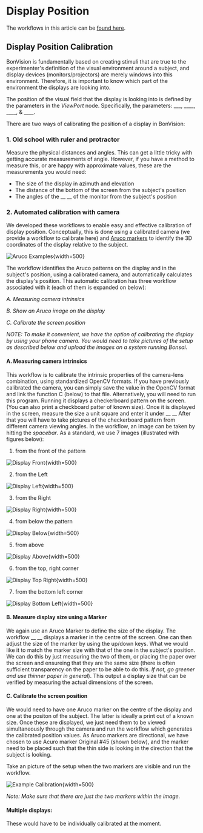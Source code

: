 # Display Position

The workflows in this article can be  [found here](https://github.com/bonvision/examples/tree/master/ScreenCalibration).

## Display Position Calibration

BonVision is fundamentally based on creating stimuli that are true to the experimenter's definition of the visual environment around a subject, and display devices (monitors/projectors) are merely windows into this environment. Therefore, it is important to know which part of the environment the displays are looking into.  

The position of the visual field that the display is looking into is defined by the parameters in the _ViewPort_ node. Specifically, the parameters: ___, ____, ____, & ____.

There are two ways of calibrating the position of a display in BonVision:

### 1. Old school with ruler and protractor
Measure the physical distances and angles. This can get a little tricky with getting accurate measurements of angle. However, if you have a method to measure this, or are happy with approximate values, these are the measurements you would need:
* The size of the display in azimuth and elevation
* The distance of the bottom of the screen from the subject's position
* The angles of the __ __ of the monitor from the subject's position

### 2. Automated calibration with camera
We developed these workflows to enable easy and effective calibration of display position. Conceptually, this is done using a calibrated camera (we provide a workflow to calibrate here) and [Aruco markers](https://docs.opencv.org/trunk/d5/dae/tutorial_aruco_detection.html) to identify the 3D coordinates of the display relative to the subject. 

![Aruco Examples](~/images/DisplayPosition/ArucoExamples.png){width=500} 


The workflow identifies the Aruco patterns on the display and in the subject's position, using a calibrated camera, and automatically calculates the display's position. This automatic calibration has three workflow associated with it (each of them is expanded on below):

_A. Measuring camera intrinsics_

_B. Show an Aruco image on the display_

_C. Calibrate the screen position_

_NOTE: To make it convenient, we have the option of calibrating the display by using your phone camera. You would need to take pictures of the setup as described below and upload the images on a system running Bonsai._

#### A. Measuring camera intrinsics
This workflow is to calibrate the intrinsic properties of the camera-lens combination, using standardized OpenCV formats. If you have previously calibrated the camera, you can simply save the value in the OpenCV format and link the function C (below) to that file. Alternatively, you will need to run this program. Running it displays a checkerboard pattern on the screen. (You can also print a checkboard patter of known size). Once it is displayed in the screen, measure the size a unit square and enter it under __  __ After that you will have to take pictures of the checkerboard pattern from different camera viewing angles. In the workflow, an image can be taken by hitting the _spacebar_. As a standard, we use 7 images (illustrated with figures below): 
1. from the front of the pattern

![Display Front](~/images/DisplayPosition/disp-front.jpg){width=500} 

2. from the Left 

![Display Left](~/images/DisplayPosition/disp-w.jpg){width=500} 

3. from the Right

![Display Right](~/images/DisplayPosition/disp-e.jpg){width=500} 

4. from below the pattern

![Display Below](~/images/DisplayPosition/disp-s.jpg){width=500} 

5. from above

![Display Above](~/images/DisplayPosition/disp-n.jpg){width=500} 

6. from the top, right corner

![Display Top Right](~/images/DisplayPosition/disp-ne.jpg){width=500} 

7. from the bottom left corner

![Display Bottom Left](~/images/DisplayPosition/disp-sw.jpg){width=500} 

#### B. Measure display size using a Marker
We again use an Aruco Marker to define the size of the display. The workflow __ __ displays a marker in the centre of the screen. One can then adjust the size of the marker by using the up/down keys. What we would like it to match the marker size with that of the one in the subject's position. We can do this by just measuring the two of them, or placing the paper over the screen and ensureing that they are the same size (there is often sufficient transparency on the paper to be able to do this. _If not, go greener and use thinner paper in general_). This output a display size that can be verified by measuring the actual dimensions of the screen.

#### C. Calibrate the screen position
We would need to have one Aruco marker on the centre of the display and one at the positon of the subject. The latter is ideally a print out of a known size. Once these are displayed, we just need them to be viewed simultaneously through the camera and run the workflow which generates the calibrated position values. As Aruco markers are directional, we have chosen to use Acuro marker Original #45 (shown below), and the marker need to be placed such that the thin side is looking in the direction that the subject is looking. 

Take an picture of the setup when the two markers are visible and run the workflow. 

![Example Calibration](~/images/DisplayPosition/calib.jpg){width=500} 

_Note: Make sure that there are just the two markers within the image._

#### Multiple displays: 
These would have to be individually calibrated at the moment.